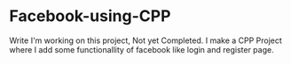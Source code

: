 # Facebook-using-CPP
Write I'm working on this project, Not yet Completed.
I make a CPP Project where I add some functionallity of facebook like login and register page.
